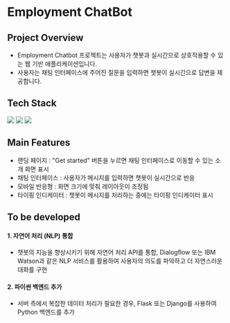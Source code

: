 # Employment ChatBot
## Project Overview
- Employment Chatbot 프로젝트는 사용자가 챗봇과 실시간으로 상호작용할 수 있는 웹 기반 애플리케이션입니다.
- 사용자는 채팅 인터페이스에 주어진 질문을 입력하면 챗봇이 실시간으로 답변을 제공합니다.

## Tech Stack
<img src="https://img.shields.io/badge/HTML-007396?style=flat-square&logo=HTML&logoColor=white"/> <img src="https://img.shields.io/badge/CSS-4479A1?style=flat-square&logo=CSS&logoColor=white"/> <img src="https://img.shields.io/badge/JavaScript-FF6C37?style=flat-square&logo=JavaScript&logoColor=white"/>

## Main Features
- 랜딩 페이지 : "Get started" 버튼을 누르면 채팅 인터페이스로 이동할 수 있는 소개 화면 표시
- 채팅 인터페이스 : 사용자가 메시지를 입력하면 챗봇이 실시간으로 반응
- 모바일 반응형 : 화면 크기에 맞춰 레이아웃이 조정됨
- 타이핑 인디케이터 : 챗봇이 메시지를 처리하는 중에는 타이핑 인디케이터 표시

## To be developed
#### 1. 자연어 처리 (NLP) 통합
- 챗봇의 지능을 향상시키기 위해 자연어 처리 API를 통합, Dialogflow 또는 IBM Watson과 같은 NLP 서비스를 활용하여 사용자의 의도를 파악하고 더 자연스러운 대화를 구현
#### 2. 파이썬 백엔드 추가
- 서버 측에서 복잡한 데이터 처리가 필요한 경우, Flask 또는 Django를 사용하여 Python 백엔드를 추가
